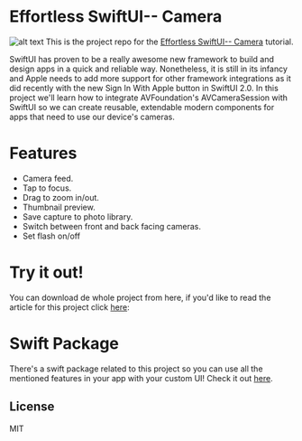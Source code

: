 # Effortless SwiftUI-- Camera

![alt text](https://cdn-images-1.medium.com/max/2600/1*dQ6PJ2f9GfIO3iuKDNZxqA.png)
This is the project repo for the [Effortless SwiftUI-- Camera](medium-articule-url) tutorial.

SwiftUI has proven to be a really awesome new framework to build and design apps in a quick and reliable way. Nonetheless, it is still in its infancy and Apple needs to add more support for other framework integrations as it did recently with the new Sign In With Apple button in SwiftUI 2.0. In this project we'll learn how to integrate AVFoundation's AVCameraSession with SwiftUI so we can create reusable, extendable modern components for apps that need to use our device's cameras.

# Features
- Camera feed.
- Tap to focus.
- Drag to zoom in/out.
- Thumbnail preview.
- Save capture to photo library.
- Switch between front and back facing cameras.
- Set flash on/off

# Try it out!
You can download de whole project from here, if you'd like to read the article for this project click [here](medium-articule-url):

# Swift Package 
There's a swift package related to this project so you can use all the mentioned features in your app with your custom UI! Check it out [here](package-git-repo-url).

License
----

MIT

[//]: # (These are reference links used in the body of this note and get stripped out when the markdown processor does its job. There is no need to format nicely because it shouldn't be seen. Thanks SO - http://stackoverflow.com/questions/4823468/store-comments-in-markdown-syntax)
   [package-git-repo-url]: <https://github.com/rorodriguez116/Camera-SwiftUI>
   [medium-articule-url]: <https://rorodriguez116.medium.com/effortless-swiftui-camera-d7a74abde37e>

